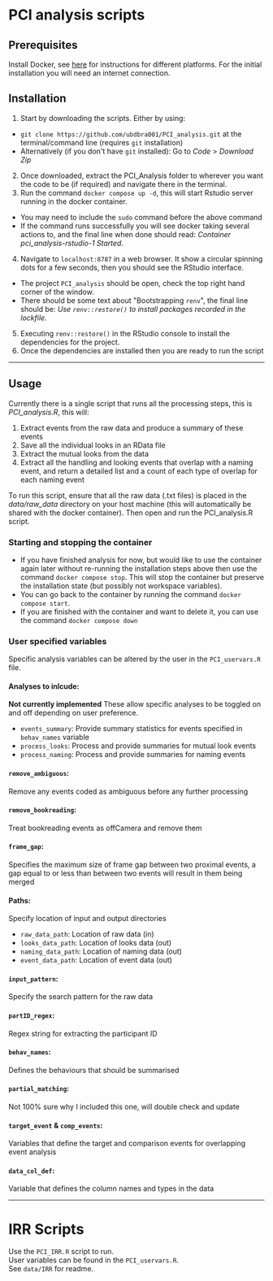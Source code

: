 # PCI analysis scripts

## Prerequisites

Install Docker, see [here](https://docs.docker.com/get-docker/) for instructions for different platforms. 
For the initial installation you will need an internet connection.

## Installation

1. Start by downloading the scripts. Either by using:
  - `git clone https://github.com/ubdbra001/PCI_analysis.git` at the terminal/command line (requires `git` installation)
  - Alternatively (if you don't have `git` installed): Go to *Code* > *Download Zip*
2. Once downloaded, extract the PCI_Analysis folder to wherever you want the code to be (if required) and navigate there in the terminal.
3. Run the command `docker compose up -d`, this will start Rstudio server running in the docker container.
  - You may need to include the `sudo` command before the above command
  - If the command runs successfully you will see docker taking several actions to, and the final line when done should read: _Container pci_analysis-rstudio-1  Started_.
4. Navigate to `localhost:8787` in a web browser. It show a circular spinning dots for a few seconds, then you should see the RStudio interface.
  - The project `PCI_analysis` should be open, check the top right hand corner of the window.
  - There should be some text about "Bootstrapping `renv`", the final line should be: _Use `renv::restore()` to install packages recorded in the lockfile._
5. Executing `renv::restore()` in the RStudio console to install the dependencies for the project.
6. Once the dependencies are installed then you are ready to run the script

---

## Usage

Currently there is a single script that runs all the processing steps, this is *PCI_analysis.R*, this will:
1. Extract events from the raw data and produce a summary of these events
2. Save all the individual looks in an RData file
3. Extract the mutual looks from the data
4. Extract all the handling and looking events that overlap with a naming event, and return a detailed list and a count of each type of overlap for each naming event

To run this script, ensure that all the raw data (.txt files) is placed in the *data/raw_data* directory on your host machine (this will automatically be shared with the docker container). Then open and run the PCI_analysis.R script.

### Starting and stopping the container  
- If you have finished analysis for now, but would like to use the container again later without re-running the installation steps above then use the command `docker compose stop`. This will stop the container but preserve the installation state (but possibly not workspace variables).  
- You can go back to the container by running the command `docker compose start`.
- If you are finished with the container and want to delete it, you can use the command `docker compose down`

### User specified variables

Specific analysis variables can be altered by the user in the `PCI_uservars.R` file.  

#### Analyses to inlcude:
__Not currently implemented__ These allow specific analyses to be toggled on and off depending on user preference.
- `events_summary`: Provide summary statistics for events specified in `behav_names` variable
- `process_looks`: Process and provide summaries for mutual look events
- `process_naming`: Process and provide summaries for naming events

#### `remove_ambiguous`:
Remove any events coded as ambiguous before any further processing

#### `remove_bookreading`:
Treat bookreading events as offCamera and remove them

#### `frame_gap`:
Specifies the maximum size of frame gap between two proximal events, a gap equal to or less than between two events will result in them being merged

#### Paths:
Specify location of input and output directories
- `raw_data_path`: Location of raw data (in)
- `looks_data_path`: Location of looks data (out) 
- `naming_data_path`: Location of naming data (out)
- `event_data_path`: Location of event data (out)

#### `input_pattern`:
Specify the search pattern for the raw data

#### `partID_regex`:
Regex string for extracting the participant ID


#### `behav_names`:
Defines the behaviours that should be summarised

#### `partial_matching`:
Not 100% sure why I included this one, will double check and update

#### `target_event` & `comp_events`:
Variables that define the target and comparison events for overlapping event analysis

#### `data_col_def`:
Variable that defines the column names and types in the data

---

# IRR Scripts

Use the `PCI_IRR.R` script to run.  
User variables can be found in the `PCI_uservars.R`.  
See `data/IRR` for readme.  
